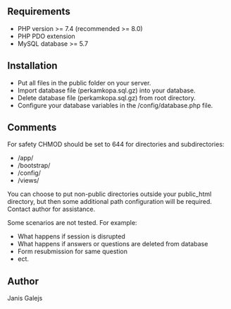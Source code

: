 ## Requirements

* PHP version >= 7.4 (recommended >= 8.0)
* PHP PDO extension
* MySQL database >= 5.7

## Installation

* Put all files in the public folder on your server.
* Import database file (perkamkopa.sql.gz) into your database.
* Delete database file (perkamkopa.sql.gz) from root directory.
* Configure your database variables in the /config/database.php file.

## Comments

For safety CHMOD should be set to 644 for directories and subdirectories:
* /app/
* /bootstrap/
* /config/
* /views/

You can choose to put non-public directories outside your public_html directory, but then some 
additional path configuration will be required. Contact author for assistance.

Some scenarios are not tested. For example:
* What happens if session is disrupted
* What happens if answers or questions are deleted from database
* Form resubmission for same question
* ect.

## Author

Janis Galejs